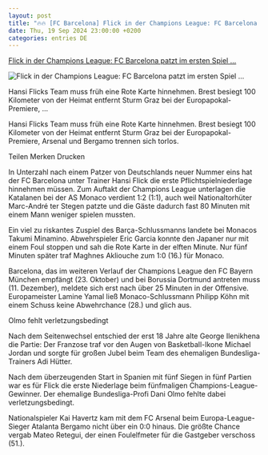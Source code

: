 ```yaml
---
layout: post
title: "🔥🔥 [FC Barcelona] Flick in der Champions League: FC Barcelona patzt im ersten Spiel ..."
date: Thu, 19 Sep 2024 23:00:00 +0200
categories: entries DE
---
```

[Flick in der Champions League: FC Barcelona patzt im ersten Spiel ...](https://www.faz.net/aktuell/sport/fussball/champions-league/flick-in-der-champions-league-fc-barcelona-patzt-im-ersten-spiel-in-monaco-19983853.html)

![Flick in der Champions League: FC Barcelona patzt im ersten Spiel ...](https://media0.faz.net/ppmedia/aktuell/sport/3899272621/1.9996358/facebook_teaser/kritische-blicke-von-stuermer.jpg)

Hansi Flicks Team muss früh eine Rote Karte hinnehmen. Brest besiegt 100 Kilometer von der Heimat entfernt Sturm Graz bei der Europapokal-Premiere, ...

Hansi Flicks Team muss früh eine Rote Karte hinnehmen. Brest besiegt 100 Kilometer von der Heimat entfernt Sturm Graz bei der Europapokal-Premiere, Arsenal und Bergamo trennen sich torlos.

Teilen Merken Drucken

In Unterzahl nach einem Patzer von Deutschlands neuer Nummer eins hat der FC Barcelona unter Trainer Hansi Flick die erste Pflichtspielniederlage hinnehmen müssen. Zum Auftakt der Champions League unterlagen die Katalanen bei der AS Monaco verdient 1:2 (1:1), auch weil Nationaltorhüter Marc-André ter Stegen patzte und die Gäste dadurch fast 80 Minuten mit einem Mann weniger spielen mussten.

Ein viel zu riskantes Zuspiel des Barça-Schlussmanns landete bei Monacos Takumi Minamino. Abwehrspieler Eric Garcia konnte den Japaner nur mit einem Foul stoppen und sah die Rote Karte in der elften Minute. Nur fünf Minuten später traf Maghnes Akliouche zum 1:0 (16.) für Monaco.

Barcelona, das im weiteren Verlauf der Champions League den FC Bayern München empfängt (23. Oktober) und bei Borussia Dortmund antreten muss (11. Dezember), meldete sich erst nach über 25 Minuten in der Offensive. Europameister Lamine Yamal ließ Monaco-Schlussmann Philipp Köhn mit einem Schuss keine Abwehrchance (28.) und glich aus.

Olmo fehlt verletzungsbedingt

Nach dem Seitenwechsel entschied der erst 18 Jahre alte George Ilenikhena die Partie: Der Franzose traf vor den Augen von Basketball-Ikone Michael Jordan und sorgte für großen Jubel beim Team des ehemaligen Bundesliga-Trainers Adi Hütter.

Nach dem überzeugenden Start in Spanien mit fünf Siegen in fünf Partien war es für Flick die erste Niederlage beim fünfmaligen Champions-League-Gewinner. Der ehemalige Bundesliga-Profi Dani Olmo fehlte dabei verletzungsbedingt.

Nationalspieler Kai Havertz kam mit dem FC Arsenal beim Europa-League-Sieger Atalanta Bergamo nicht über ein 0:0 hinaus. Die größte Chance vergab Mateo Retegui, der einen Foulelfmeter für die Gastgeber verschoss (51.).

